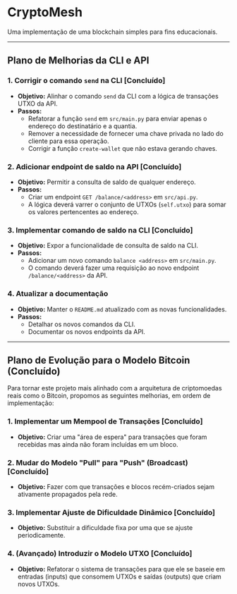 # CryptoMesh

Uma implementação de uma blockchain simples para fins educacionais.

---

## Plano de Melhorias da CLI e API

### 1. Corrigir o comando `send` na CLI [Concluído]

*   **Objetivo:** Alinhar o comando `send` da CLI com a lógica de transações UTXO da API.
*   **Passos:**
    *   Refatorar a função `send` em `src/main.py` para enviar apenas o endereço do destinatário e a quantia.
    *   Remover a necessidade de fornecer uma chave privada no lado do cliente para essa operação.
    *   Corrigir a função `create-wallet` que não estava gerando chaves.

### 2. Adicionar endpoint de saldo na API [Concluído]

*   **Objetivo:** Permitir a consulta de saldo de qualquer endereço.
*   **Passos:**
    *   Criar um endpoint `GET /balance/<address>` em `src/api.py`.
    *   A lógica deverá varrer o conjunto de UTXOs (`self.utxo`) para somar os valores pertencentes ao endereço.

### 3. Implementar comando de saldo na CLI [Concluído]

*   **Objetivo:** Expor a funcionalidade de consulta de saldo na CLI.
*   **Passos:**
    *   Adicionar um novo comando `balance <address>` em `src/main.py`.
    *   O comando deverá fazer uma requisição ao novo endpoint `/balance/<address>` da API.

### 4. Atualizar a documentação

*   **Objetivo:** Manter o `README.md` atualizado com as novas funcionalidades.
*   **Passos:**
    *   Detalhar os novos comandos da CLI.
    *   Documentar os novos endpoints da API.

---

## Plano de Evolução para o Modelo Bitcoin (Concluído)

Para tornar este projeto mais alinhado com a arquitetura de criptomoedas reais como o Bitcoin, propomos as seguintes melhorias, em ordem de implementação:

### 1. Implementar um Mempool de Transações [Concluído]

*   **Objetivo:** Criar uma "área de espera" para transações que foram recebidas mas ainda não foram incluídas em um bloco.

### 2. Mudar do Modelo "Pull" para "Push" (Broadcast) [Concluído]

*   **Objetivo:** Fazer com que transações e blocos recém-criados sejam ativamente propagados pela rede.

### 3. Implementar Ajuste de Dificuldade Dinâmico [Concluído]

*   **Objetivo:** Substituir a dificuldade fixa por uma que se ajuste periodicamente.

### 4. (Avançado) Introduzir o Modelo UTXO [Concluído]

*   **Objetivo:** Refatorar o sistema de transações para que ele se baseie em entradas (inputs) que consomem UTXOs e saídas (outputs) que criam novos UTXOs.